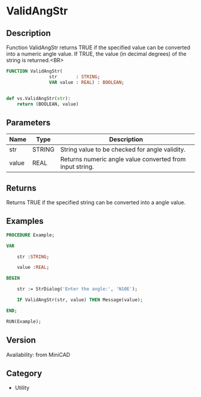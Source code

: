 # ValidAngStr

## Description
Function ValidAngStr returns TRUE if the specified value can be converted into a numeric angle value. If TRUE, the value (in decimal degrees) of the string is returned.&lt;BR&gt;


```pascal
FUNCTION ValidAngStr(
				str       : STRING;
				VAR value : REAL) : BOOLEAN;
```

```python

def vs.ValidAngStr(str):
    return (BOOLEAN, value)
```

## Parameters
|Name|Type|Description|
|---|---|---|
|str|STRING|String value to be checked for angle validity.|
|value|REAL|Returns numeric angle value converted from input string.|

## Returns
Returns TRUE if the specified string can be converted into a angle value.

## Examples
```pascal
PROCEDURE Example;

VAR

	str :STRING;

	value :REAL;

BEGIN

	str := StrDialog('Enter the angle:', 'N10E');

	IF ValidAngStr(str, value) THEN Message(value);

END;

RUN(Example);
```

## Version
Availability: from MiniCAD
## Category
* Utility

